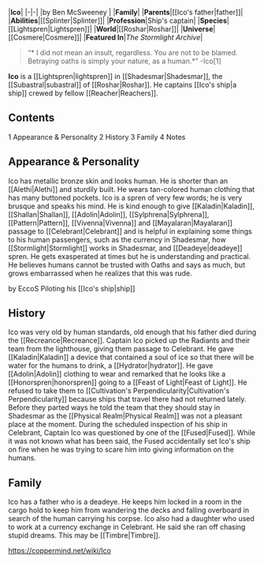 |**Ico**|
|-|-|
|by  Ben McSweeney |
|**Family**|
|**Parents**|[[Ico's father\|father]]|
|**Abilities**|[[Splinter\|Splinter]]|
|**Profession**|Ship's captain|
|**Species**|[[Lightspren\|Lightspren]]|
|**World**|[[Roshar\|Roshar]]|
|**Universe**|[[Cosmere\|Cosmere]]|
|**Featured In**|*The Stormlight Archive*|

>“* I did not mean an insult, regardless. You are not to be blamed. Betraying oaths is simply your nature, as a human.*”
\-Ico[1]


**Ico** is a [[Lightspren\|lightspren]] in [[Shadesmar\|Shadesmar]], the [[Subastral\|subastral]] of [[Roshar\|Roshar]]. He captains [[Ico's ship\|a ship]] crewed by fellow [[Reacher\|Reachers]].

## Contents

1 Appearance & Personality
2 History
3 Family
4 Notes


## Appearance & Personality
Ico has metallic bronze skin and looks human. He is shorter than an [[Alethi\|Alethi]] and sturdily built. He wears tan-colored human clothing that has many buttoned pockets.
Ico is a spren of very few words; he is very brusque and speaks his mind. He is kind enough to give [[Kaladin\|Kaladin]], [[Shallan\|Shallan]], [[Adolin\|Adolin]], [[Sylphrena\|Sylphrena]], [[Pattern\|Pattern]], [[Vivenna\|Vivenna]] and [[Mayalaran\|Mayalaran]] passage to [[Celebrant\|Celebrant]] and is helpful in explaining some things to his human passengers, such as the currency in Shadesmar, how [[Stormlight\|Stormlight]] works in Shadesmar, and [[Deadeye\|deadeye]] spren. He gets exasperated at times but he is understanding and practical. He believes humans cannot be trusted with Oaths and says as much, but grows embarrassed when he realizes that this was rude.

 by  EccoS  Piloting his [[Ico's ship\|ship]]
## History
Ico was very old by human standards, old enough that his father died during the [[Recreance\|Recreance]].
Captain Ico picked up the Radiants and their team from the lighthouse, giving them passage to Celebrant. He gave [[Kaladin\|Kaladin]] a device that contained a soul of ice so that there will be water for the humans to drink, a [[Hydrator\|hydrator]]. He gave [[Adolin\|Adolin]] clothing to wear and remarked that he looks like a [[Honorspren\|honorspren]] going to a [[Feast of Light\|Feast of Light]]. He refused to take them to [[Cultivation's Perpendicularity\|Cultivation's Perpendicularity]] because ships that travel there had not returned lately. Before they parted ways he told the team that they should stay in Shadesmar as the [[Physical Realm\|Physical Realm]] was not a pleasant place at the moment. 
During the scheduled inspection of his ship in Celebrant, Captain Ico was questioned by one of the [[Fused\|Fused]]. While it was not known what has been said, the Fused accidentally set Ico's ship on fire when he was trying to scare him into giving information on the humans.

## Family
Ico has a father who is a deadeye. He keeps him locked in a room in the cargo hold to keep him from wandering the decks and falling overboard in search of the human carrying his corpse.
Ico also had a daughter who used to work at a currency exchange in Celebrant. He said she ran off chasing stupid dreams. This may be [[Timbre\|Timbre]].



https://coppermind.net/wiki/Ico